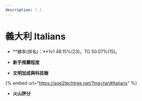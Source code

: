 ```yaml
---
description: (.)
---
```


# 義大利 Italians

* **勝率\(排名\)：**1v1 48.15%\(23\)。TG 50.07%\(15\)。
* **新手推薦程度**



* **文明加成與科技樹**

{% embed url="https://aoe2techtree.net/?lng=tw\#Italians" %}

* **火山評分**



